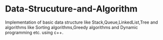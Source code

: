 # Data-Strucuture-and-Algorithm

Implementation of basic data structure like Stack,Queue,LinkedList,Tree and algorithms like Sorting algorithms,Greedy algorithms and Dynamic programming etc. using c++. 
